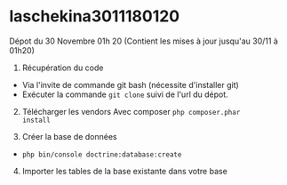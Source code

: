 # laschekina3011180120
Dépot du 30 Novembre 01h 20 (Contient les mises à jour jusqu'au 30/11 à 01h20)

1. Récupération du code

- Via l'invite de commande git bash (nécessite d'installer git)
- Exécuter la commande <code>git clone</code> suivi de l'url du dépot.

2. Télécharger les vendors
Avec composer
<code>php composer.phar install</code>

3. Créer la base de données

- <code>php bin/console doctrine:database:create</code>

4. Importer les tables de la base existante dans votre base
